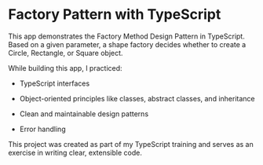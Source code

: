 # Factory Pattern with TypeScript

This app demonstrates the Factory Method Design Pattern in TypeScript. Based on a given parameter, a shape factory decides whether to create a Circle, Rectangle, or Square object.

While building this app, I practiced:

- TypeScript interfaces

- Object-oriented principles like classes, abstract classes, and inheritance

- Clean and maintainable design patterns

- Error handling

This project was created as part of my TypeScript training and serves as an exercise in writing clear, extensible code.
